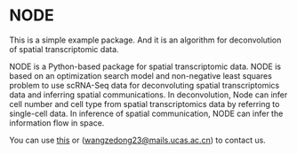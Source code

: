 # NODE
This is a simple example package. And it is an algorithm for deconvolution of spatial transcriptomic data.

NODE is a Python-based package for spatial transcriptomic data. NODE is based on an optimization search model and non-negative least squares problem to use scRNA-Seq data for deconvoluting spatial transcriptomics data and inferring spatial communications. In deconvolution, Node can infer cell number and cell type from spatial transcriptomics data by referring to single-cell data. In inference of spatial communication, NODE can infer the information flow in space.

You can use [this](https://github.com/wzdrgi/NODE) or (wangzedong23@mails.ucas.ac.cn) to contact us.
